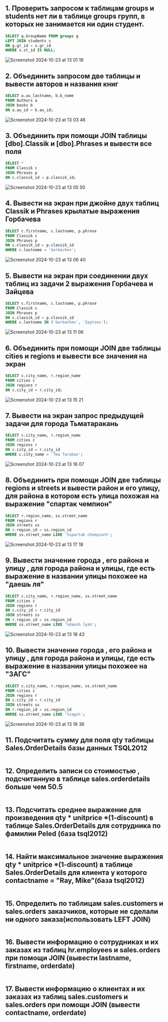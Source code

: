 ## 1. Проверить запросом к таблицам groups и students нет ли в таблице groups групп, в которых не занимается ни один студент.

```sql
SELECT g.GroupName FROM groups g
LEFT JOIN students s
ON g.gr_id = s.gr_id
WHERE s.st_id IS NULL;
```

![Screenshot 2024-10-23 at 13 01 19](https://github.com/user-attachments/assets/dfb58930-58a1-44dd-b489-1a079638aba5)

## 2. Объединить запросом две таблицы и вывести авторов и названия книг

```sql
SELECT a.au_lastname, b.b_name
FROM Authors a
JOIN books b
ON a.au_id = b.au_id;
```

![Screenshot 2024-10-23 at 13 03 46](https://github.com/user-attachments/assets/2f3f7fd6-2d0e-4804-b243-d1921c2cde0b)

## 3. Объединить при помощи JOIN таблицы [dbo].Classik и [dbo].Phrases и вывести все поля

```sql
SELECT *
FROM Classik c
JOIN Phrases p
ON c.classik_id = p.classik_id;
```

![Screenshot 2024-10-23 at 13 05 50](https://github.com/user-attachments/assets/9ba3379b-371a-4d94-9961-9abe65c98c73)

## 4. Вывести на экран при джойне двух таблиц Classik и Phrases крылатые выражения Горбачева

```sql
SELECT c.firstname, c.lastname, p.phrase
FROM Classik c
JOIN Phrases p
ON c.classik_id = p.classik_id
WHERE c.lastname = 'Gorbachev';
```

![Screenshot 2024-10-23 at 13 06 40](https://github.com/user-attachments/assets/d2a83ae0-dc16-4619-bcc6-63a3b79170a0)

## 5. Вывести на экран при соединении двух таблиц из задачи 2 выражения Горбачева и Зайцева

```sql
SELECT c.firstname, c.lastname, p.phrase
FROM Classik c
JOIN Phrases p
ON c.classik_id = p.classik_id
WHERE c.lastname IN ('Gorbachev', 'Zaytsev');
```

![Screenshot 2024-10-23 at 13 11 06](https://github.com/user-attachments/assets/4a064a2e-6d98-4b6b-b797-1802f7e2092d)

## 6. Объединить при помощи JOIN две таблицы cities и regions и вывести все значения на экран

```sql
SELECT c.city_name, r.region_name
FROM cities c
JOIN regions r
ON c.city_id = r.city_id;
```

![Screenshot 2024-10-23 at 13 15 21](https://github.com/user-attachments/assets/c332673e-8c6f-4dea-85ce-2507387c0e00)

## 7. Вывести на экран запрос предыдущей задачи  для города Тьматаракань

```sql
SELECT c.city_name, r.region_name
FROM cities c
JOIN regions r
ON c.city_id = r.city_id
WHERE c.city_name = 'Tma Tarakan';
```

![Screenshot 2024-10-23 at 13 16 07](https://github.com/user-attachments/assets/99a35355-f49a-49b9-867b-8fb0be4dbedc)

## 8. Объединить при помощи JOIN две таблицы regions и streets и вывести район и его улицу, для района в котором есть улица похожая на выражение "спартак чемпион"

```sql
SELECT r.region_name, ss.street_name
FROM regions r
JOIN streets ss 
ON r.region_id = ss.region_id
WHERE ss.street_name LIKE '%spartak chempion%';
```

![Screenshot 2024-10-23 at 13 17 18](https://github.com/user-attachments/assets/7c7c338f-6317-493b-becb-5e912b1037a2)

## 9. Вывести значение города , его района и улицу , для города района и улицы, где есть выражение в названии улицы похожее на "даешь ля"

```sql
SELECT c.city_name, r.region_name, ss.street_name
FROM cities c
JOIN regions r
ON c.city_id = r.city_id
JOIN streets ss
ON r.region_id = ss.region_id
WHERE ss.street_name LIKE '%daesh lya%';
```

![Screenshot 2024-10-23 at 13 18 43](https://github.com/user-attachments/assets/d59ffb40-cef4-45ca-b319-74b5e0eb7b78)

## 10. Вывести значение города , его района и улицу , для города района и улицы, где есть выражение в названии улицы похожее на "ЗАГС"

```sql
SELECT c.city_name, r.region_name, ss.street_name
FROM cities c
JOIN regions r
ON c.city_id = r.city_id
JOIN streets ss
ON r.region_id = ss.region_id
WHERE ss.street_name LIKE '%zags%';
```

![Screenshot 2024-10-23 at 13 19 36](https://github.com/user-attachments/assets/c6d0c144-d714-4c42-9311-554315d22fca)

## 11. Подсчитать сумму для поля qty таблицы Sales.OrderDetails базы данных TSQL2012

```sql

```

## 12. Определить записи со стоимостью , подсчитанную в таблице sales.orderdetails больше чем 50.5

```sql

```

## 13. Подсчитать среднее выражение для произведения qty * unitprice *(1-discount) в таблице Sales.OrderDetails для сотрудника по фамилии Peled (база tsql2012)

```sql

```

## 14. Найти максимальное значение выражения qty * unitprice *(1-discount) в таблице Sales.OrderDetails для клиента у которого contactname = "Ray, Mike"(база tsql2012)

```sql

```

## 15. Определить по таблицам sales.customers и sales.orders заказчиков, которые не сделали ни одного заказа(использовать LEFT JOIN)

```sql

```

## 16. Вывести информацию о сотрудниках и их заказах из таблиц hr.employees и sales.orders при помощи JOIN (вывести lastname, firstname, orderdate)

```sql

```

## 17. Вывести информацию о клиентах и их заказах из таблиц sales.customers и sales.orders при помощи JOIN (вывести contactname, orderdate)

```sql

```
